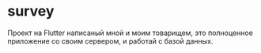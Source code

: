 # survey

Проект на Flutter написаный мной и моим товарищем, это полноценное приложение со своим сервером, и работай с базой данных. 


